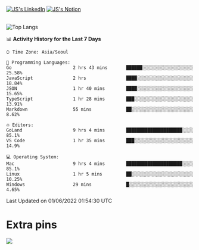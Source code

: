 
[![JS's LinkedIn](https://img.shields.io/badge/LinkedIn-blue?style=for-the-badge&logo=linkedin)](https://www.linkedin.com/in/jaeseung-lee-5a2a32139/) 
[![JS's Notion](https://img.shields.io/badge/Notion-black?style=for-the-badge&logo=notion)](https://bit.ly/ljswiki1) <br><br>
<!-- ![JS's GitHub stats](https://github-readme-stats-lemon-five.vercel.app/api?username=tkxkd0159&hide=contribs,prs,stars,issues&show_icons=true&theme=react&include_all_commits=true)   -->
![Top Langs](https://github-readme-stats-lemon-five.vercel.app/api/top-langs/?username=tkxkd0159&layout=compact&hide=jupyter%20notebook,scss,html,css&langs_count=10)  


<!--START_SECTION:waka-->
📊 **Activity History for the Last 7 Days** 

```text
⌚︎ Time Zone: Asia/Seoul

💬 Programming Languages: 
Go                       2 hrs 43 mins       ██████░░░░░░░░░░░░░░░░░░░   25.58% 
JavaScript               2 hrs               ████░░░░░░░░░░░░░░░░░░░░░   18.84% 
JSON                     1 hr 40 mins        ████░░░░░░░░░░░░░░░░░░░░░   15.65% 
TypeScript               1 hr 28 mins        ███░░░░░░░░░░░░░░░░░░░░░░   13.91% 
Markdown                 55 mins             ██░░░░░░░░░░░░░░░░░░░░░░░   8.62%

🔥 Editors: 
GoLand                   9 hrs 4 mins        █████████████████████░░░░   85.1% 
VS Code                  1 hr 35 mins        ███░░░░░░░░░░░░░░░░░░░░░░   14.9%

💻 Operating System: 
Mac                      9 hrs 4 mins        █████████████████████░░░░   85.1% 
Linux                    1 hr 5 mins         ██░░░░░░░░░░░░░░░░░░░░░░░   10.25% 
Windows                  29 mins             █░░░░░░░░░░░░░░░░░░░░░░░░   4.65%

```


 Last Updated on 01/06/2022 01:54:30 UTC
<!--END_SECTION:waka-->

# Extra pins
<!-- <a href="https://github.com/tkxkd0159/go-chain">
  <img align="center" src="https://github-readme-stats-lemon-five.vercel.app/api/pin/?username=tkxkd0159&repo=go-chain&theme=react" />
</a> -->
<a href="https://github.com/tkxkd0159/dsalgo">
  <img align="center" src="https://github-readme-stats-lemon-five.vercel.app/api/pin/?username=tkxkd0159&repo=dsalgo&theme=react" />
</a>

<!---
- 🔭 I’m currently working on ...
- 🌱 I’m currently learning blockchain and distributed network
- 👯 I’m looking to collaborate on ...
- 🤔 I’m looking for help with ...
- 💬 Ask me about ...
- 📫 How to reach me: ...
- 😄 Pronouns: ...
- ⚡ Fun fact: ...
-->

